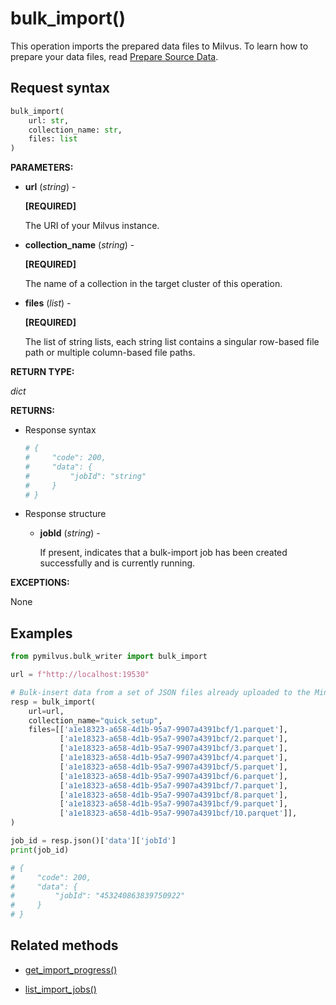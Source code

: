 # bulk_import()

This operation imports the prepared data files to Milvus. To learn how to prepare your data files, read [Prepare Source Data](https://milvus.io/docs/prepare-source-data.md).

## Request syntax

```python
bulk_import(
    url: str,
    collection_name: str,
    files: list
)
```

**PARAMETERS:**

- **url** (*string*) -

    **[REQUIRED]**

    The URI of your Milvus instance.

- **collection_name** (*string*) -

    **[REQUIRED]**

    The name of a collection in the target cluster of this operation.

- **files** (*list*) -

    **[REQUIRED]**

    The list of string lists, each string list contains a singular row-based file path or multiple column-based file paths.

**RETURN TYPE:**

*dict*

**RETURNS:**

- Response syntax

    ```python
    # {
    #     "code": 200,
    #     "data": {
    #         "jobId": "string"
    #     }
    # }
    ```

- Response structure

    - **jobId** (*string*) -

        If present, indicates that a bulk-import job has been created successfully and is currently running.

**EXCEPTIONS:**

None

## Examples

```python
from pymilvus.bulk_writer import bulk_import

url = f"http://localhost:19530"

# Bulk-insert data from a set of JSON files already uploaded to the MinIO server
resp = bulk_import(
    url=url,
    collection_name="quick_setup",
    files=[['a1e18323-a658-4d1b-95a7-9907a4391bcf/1.parquet'],
           ['a1e18323-a658-4d1b-95a7-9907a4391bcf/2.parquet'],
           ['a1e18323-a658-4d1b-95a7-9907a4391bcf/3.parquet'],
           ['a1e18323-a658-4d1b-95a7-9907a4391bcf/4.parquet'],
           ['a1e18323-a658-4d1b-95a7-9907a4391bcf/5.parquet'],
           ['a1e18323-a658-4d1b-95a7-9907a4391bcf/6.parquet'],
           ['a1e18323-a658-4d1b-95a7-9907a4391bcf/7.parquet'],
           ['a1e18323-a658-4d1b-95a7-9907a4391bcf/8.parquet'],
           ['a1e18323-a658-4d1b-95a7-9907a4391bcf/9.parquet'],
           ['a1e18323-a658-4d1b-95a7-9907a4391bcf/10.parquet']],
)

job_id = resp.json()['data']['jobId']
print(job_id)

# {
#     "code": 200,
#     "data": {
#         "jobId": "453240863839750922"
#     }
# }
```

## Related methods

- [get_import_progress()](get_import_progress.md)

- [list_import_jobs()](list_import_jobs.md)


